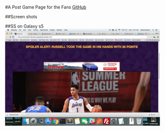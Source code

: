 #A Post Game Page for the Fans
[GitHub](https://smlocal.github.io/lakers/)

##Screen shots


##SS on Galaxy s5
![s5](./SS/ss1.png)
